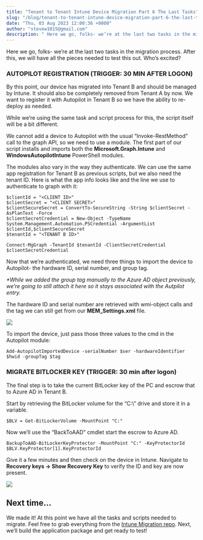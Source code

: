 ```yaml
---
title: "Tenant to Tenant Intune Device Migration Part 6 The Last Tasks"
slug: "/blog/tenant-to-tenant-intune-device-migration-part-6-the-last-tasks"
date: "Thu, 03 Aug 2023 12:00:36 +0000"
author: "stevew1015@gmail.com"
description: " Here we go, folks- we’re at the last two tasks in the migration process. After this, we will have all the pieces needed to test this out. Who’s excited?AUTOPILOT REGISTRATION (TRIGGER: 30 MIN AFTER LOGON)By this point, our device has migrated into Tenant B and should"
---
```


Here we go, folks- we’re at the last two tasks in the migration process. After this, we will have all the pieces needed to test this out. Who’s excited?

### **AUTOPILOT REGISTRATION (TRIGGER: 30 MIN AFTER LOGON)**

By this point, our device has migrated into Tenant B and should be managed by Intune. It should also be completely removed from Tenant A by now. We want to register it with Autopilot in Tenant B so we have the ability to re-deploy as needed.

While we’re using the same task and script process for this, the script itself will be a bit different.

We cannot add a device to Autopilot with the usual “Invoke-RestMethod” call to the graph API, so we need to use a module. The first part of our script installs and imports both the **Microsoft.Graph.Intune** and **WindowsAutopilotIntune** PowerShell modules.

The modules also vary in the way they authenticate. We can use the same app registration for Tenant B as previous scripts, but we also need the tenant ID. Here is what the app info looks like and the line we use to authenticate to graph with it:

```
$clientId = "<CLIENT ID>"
$clientSecret = "<CLIENT SECRET>"
$clientSecureSecret = ConvertTo-SecureString -String $clientSecret -AsPlanText -Force
$clientSecretCredential = New-Object -TypeName System.Management.Automation.PSCredential -ArgumentList $clientId,$clientSecureSecret
$tenantId = "<TENANT B ID>"

Connect-MgGraph -TenantId $tenantId -ClientSecretCredential $clientSecretCredential
```

Now that we’re authenticated, we need three things to import the device to Autopilot- the hardware ID, serial number, and group tag.

_\*While we added the group tag manually to the Azure AD object previously, we’re going to still attach it here so it stays associated with the Autpilot entry._

The hardware ID and serial number are retrieved with wmi-object calls and the tag we can still get from our **MEM\_Settings.xml** file.

![](https://images.squarespace-cdn.com/content/v1/5dd365a31aa1fd743bc30b8e/e6b7c77e-8ace-4173-b106-71da2ef262e4/Screenshot+2023-08-02+at+2.11.17+PM.png)

To import the device, just pass those three values to the cmd in the Autopilot module:

```
Add-AutopilotImportedDevice -serialNumber $ser -hardwareIdentifier $hwid -groupTag $tag
```

### **MIGRATE BITLOCKER KEY (TRIGGER: 30 min after logon)**

The final step is to take the current BitLocker key of the PC and escrow that to Azure AD in Tenant B.

Start by retrieving the BitLocker volume for the “C:\\” drive and store it in a variable.

```
$BLV = Get-BitLockerVolume -MountPoint "C:"
```

Now we’ll use the “BackToAAD” cmdlet start the escrow to Azure AD.

```
BackupToAAD-BitLockerKeyProtector -MountPoint "C:" -KeyProtectorId $BLV.KeyProtector[1].KeyProtectorId
```

Give it a few minutes and then check on the device in Intune. Navigate to **Recovery keys -> Show Recovery Key** to verify the ID and key are now present.

![](https://images.squarespace-cdn.com/content/v1/5dd365a31aa1fd743bc30b8e/1b2dfa71-3a4d-477d-a5e3-7bee31128881/1.jpg)

Next time…
----------

We made it! At this point we have all the tasks and scripts needed to migrate. Feel free to grab everything from the [Intune Migration repo](https://github.com/stevecapacity/IntuneMigration). Next, we’ll build the application package and get ready to test!